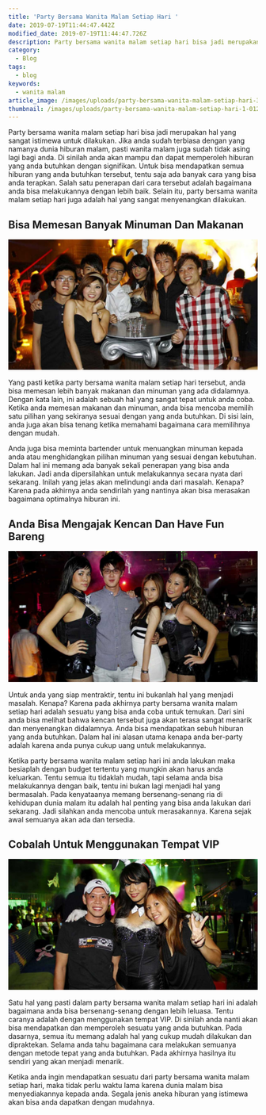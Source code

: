 ```yaml
---
title: 'Party Bersama Wanita Malam Setiap Hari '
date: 2019-07-19T11:44:47.442Z
modified_date: 2019-07-19T11:44:47.726Z
description: Party bersama wanita malam setiap hari bisa jadi merupakan hal yang sangat istimewa untuk dilakukan. Jika anda sudah terbiasa dengan yang namanya dunia hiburan malam.
category:
  - Blog
tags:
  - blog
keywords:
  - wanita malam
article_image: /images/uploads/party-bersama-wanita-malam-setiap-hari-3.jpg
thumbnail: /images/uploads/party-bersama-wanita-malam-setiap-hari-1-012.jpg
---
```

Party bersama wanita malam setiap hari bisa jadi merupakan hal yang sangat istimewa untuk dilakukan. Jika anda sudah terbiasa dengan yang namanya dunia hiburan malam, pasti wanita malam juga sudah tidak asing lagi bagi anda. Di sinilah anda akan mampu dan dapat memperoleh hiburan yang anda butuhkan dengan signifikan. Untuk bisa mendapatkan semua hiburan yang anda butuhkan tersebut, tentu saja ada banyak cara yang bisa anda terapkan. Salah satu penerapan dari cara tersebut adalah bagaimana anda bisa melakukannya dengan lebih baik. Selain itu, party bersama wanita malam setiap hari juga adalah hal yang sangat menyenangkan dilakukan.



## Bisa Memesan Banyak Minuman Dan Makanan

![Party Bersama Wanita Malam Setiap Hari ](/images/uploads/party-bersama-wanita-malam-setiap-hari-3.jpg)

Yang pasti ketika party bersama wanita malam setiap hari tersebut, anda bisa memesan lebih banyak makanan dan minuman yang ada didalamnya. Dengan kata lain, ini adalah sebuah hal yang sangat tepat untuk anda coba. Ketika anda memesan makanan dan minuman, anda bisa mencoba memilih satu pilihan yang sekiranya sesuai dengan yang anda butuhkan. Di sisi lain, anda juga akan bisa tenang ketika memahami bagaimana cara memilihnya dengan mudah.

Anda juga bisa meminta bartender untuk menuangkan minuman kepada anda atau menghidangkan pilihan minuman yang sesuai dengan kebutuhan. Dalam hal ini memang ada banyak sekali penerapan yang bisa anda lakukan. Jadi anda dipersilahkan untuk melakukannya secara nyata dari sekarang. Inilah yang jelas akan melindungi anda dari masalah. Kenapa? Karena pada akhirnya anda sendirilah yang nantinya akan bisa merasakan bagaimana optimalnya hiburan ini.



## Anda Bisa Mengajak Kencan Dan Have Fun Bareng

![Party Bersama Wanita Malam Setiap Hari ](/images/uploads/party-bersama-wanita-malam-setiap-hari-2.jpg)

Untuk anda yang siap mentraktir, tentu ini bukanlah hal yang menjadi masalah. Kenapa? Karena pada akhirnya party bersama wanita malam setiap hari adalah sesuatu yang bisa anda coba untuk temukan. Dari sini anda bisa melihat bahwa kencan tersebut juga akan terasa sangat menarik dan menyenangkan didalamnya. Anda bisa mendapatkan sebuh hiburan yang anda butuhkan. Dalam hal ini alasan utama kenapa anda ber-party adalah karena anda punya cukup uang untuk melakukannya.

Ketika party bersama wanita malam setiap hari ini anda lakukan maka besiaplah dengan budget tertentu yang mungkin akan harus anda keluarkan. Tentu semua itu tidaklah mudah, tapi selama anda bisa melakukannya dengan baik, tentu ini bukan lagi menjadi hal yang bermasalah. Pada kenyataanya memang bersenang-senang ria di kehidupan dunia malam itu adalah hal penting yang bisa anda lakukan dari sekarang. Jadi silahkan anda mencoba untuk merasakannya. Karena sejak awal semuanya akan ada dan tersedia.



## Cobalah Untuk Menggunakan Tempat VIP

![Party Bersama Wanita Malam Setiap Hari ](/images/uploads/party-bersama-wanita-malam-setiap-hari-1.jpg)

Satu hal yang pasti dalam party bersama wanita malam setiap hari ini adalah bagaimana anda bisa bersenang-senang dengan lebih leluasa. Tentu caranya adalah dengan menggunakan tempat VIP. Di sinilah anda nanti akan bisa mendapatkan dan memperoleh sesuatu yang anda butuhkan. Pada dasarnya, semua itu memang adalah hal yang cukup mudah dilakukan dan dipraktekan. Selama anda tahu bagaimana cara melakukan semuanya dengan metode tepat yang anda butuhkan. Pada akhirnya hasilnya itu sendiri yang akan menjadi menarik.

Ketika anda ingin mendapatkan sesuatu dari party bersama wanita malam setiap hari, maka tidak perlu waktu lama karena dunia malam bisa menyediakannya kepada anda. Segala jenis aneka hiburan yang istimewa akan bisa anda dapatkan dengan mudahnya.
